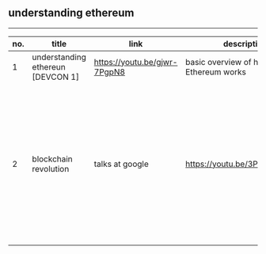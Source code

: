 ## understanding ethereum
---
no. | title | link | description | type | done
--- | ----- | ---- | ----------- | ---- | ----
1 | understanding ethereun [DEVCON 1] | https://youtu.be/gjwr-7PgpN8 | basic overview of how Ethereum works | `video` | :heavy_check_mark:
2 | blockchain revolution | talks at google | https://youtu.be/3PdO7zVqOwc | , looking at how the technology behind Bitcoin can reshape the world of business and transform the old order of human affairs for the better | `video` | :o:
